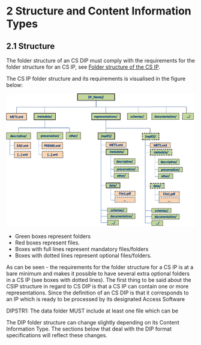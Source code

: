 # **​2 Structure and Content Information Types**

## 2.1 Structure
The folder structure of an CS DIP must comply with the requirements for the folder structure for an CS IP, see [Folder structure of the CS IP](https://dilcisboard.github.io/E-ARK-CSIP/specification/implementation/structure/folders/).

The CS IP folder structure and its requirements is visualised in the figure below:

![IP Folder Structure](fig_8_cs_ip_struct.png)

- Green boxes represent folders
- Red boxes represent files. 
- Boxes with full lines represent mandatory files/folders
- Boxes with dotted lines represent optional files/folders. 

As can be seen - the requirements for the folder structure for a CS IP is at a bare minimum and makes it possible to have several extra optional folders in a CS IP (see boxes with dotted lines). 
The first thing to be said about the CSIP structure in regard to CS DIP is that a CS IP can contain one or more representations.
Since the definition of an CS DIP is that it corresponds to an IP which is ready to be processed by its designated Access Software 


DIPSTR1: The data folder MUST include at least one file which can be 


The DIP folder structure can change slightly depending on its Content Information Type. The sections below that deal with the DIP format specifications will reflect these changes.
